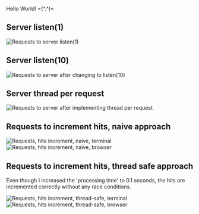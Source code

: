 Hello World! =(^.^)=


Server listen(1)
-----------------
<img src="https://files.catbox.moe/vn6ujg.png" alt="Requests to server listen(1)" />

Server listen(10)
------------------
<img src="https://files.catbox.moe/waorkd.png" alt="Requests to server after changing to listen(10)" />

Server thread per request
--------------------------
<img src="https://files.catbox.moe/lai7gg.png" alt="Requests to server after implementing thread per request" />

Requests to increment hits, naive approach
-----------------------------------
<img src="https://files.catbox.moe/i9f1ix.png" alt="Requests, hits increment, naive, terminal" />
<img src="https://files.catbox.moe/oplxen.png" alt="Requests, hits increment, naive, browser" />

Requests to increment hits, thread safe approach
----------------------------------------
Even though I increased the 'processing time' to 0.1 seconds, the hits are incremented correctly without any race conditions.

<img src="https://files.catbox.moe/jemeek.png" alt="Requests, hits increment, thread-safe, terminal" />
<img src="https://files.catbox.moe/5zt6cw.png" alt="Requests, hits increment, thread-safe, browser" />